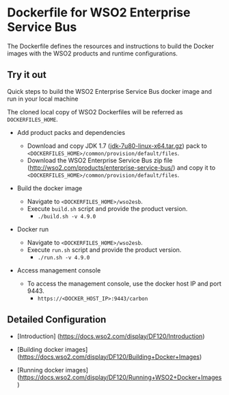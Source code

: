# Dockerfile for WSO2 Enterprise Service Bus #
The Dockerfile defines the resources and instructions to build the Docker images with the WSO2 products and runtime configurations.

## Try it out
Quick steps to build the WSO2 Enterprise Service Bus docker image and run in your local machine

The cloned local copy of WSO2 Dockerfiles will be referred as `DOCKERFILES_HOME`.

* Add product packs and dependencies
    - Download and copy JDK 1.7 ([jdk-7u80-linux-x64.tar.gz](http://www.oracle.com/technetwork/java/javase/downloads/jdk7-downloads-1880260.html)) pack to `<DOCKERFILES_HOME>/common/provision/default/files`.
    - Download the WSO2 Enterprise Service Bus zip file (http://wso2.com/products/enterprise-service-bus/) and copy it to `<DOCKERFILES_HOME>/common/provision/default/files`.

* Build the docker image
    - Navigate to `<DOCKERFILES_HOME>/wso2esb`.
    - Execute `build.sh` script and provide the product version.
        + `./build.sh -v 4.9.0`

* Docker run
    - Navigate to `<DOCKERFILES_HOME>/wso2esb`.
    - Execute `run.sh` script and provide the product version.
        + `./run.sh -v 4.9.0`

* Access management console
    -  To access the management console, use the docker host IP and port 9443.
        + `https://<DOCKER_HOST_IP>:9443/carbon`

## Detailed Configuration

* [Introduction] (https://docs.wso2.com/display/DF120/Introduction)

* [Building docker images] (https://docs.wso2.com/display/DF120/Building+Docker+Images)

* [Running docker images] (https://docs.wso2.com/display/DF120/Running+WSO2+Docker+Images)
